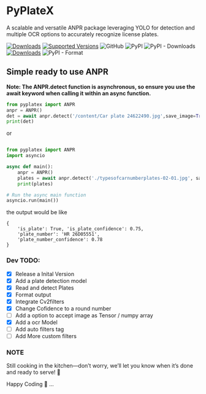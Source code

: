 # PyPlateX
A scalable and versatile ANPR package leveraging YOLO for detection and multiple OCR options to accurately recognize license plates.


[![Downloads](https://static.pepy.tech/personalized-badge/pyplatex?period=total&units=abbreviation&left_color=grey&right_color=yellow&left_text=Total-Downloads)](https://pepy.tech/project/pyplatex)
[![Supported Versions](https://img.shields.io/pypi/pyversions/pyplatex.svg)](https://pypi.org/project/pyplatex)
![GitHub](https://img.shields.io/github/license/nuhmanpk/pyplatex)
![PyPI](https://img.shields.io/pypi/v/pyplatex)
![PyPI - Downloads](https://img.shields.io/pypi/dm/pyplatex)
[![Downloads](https://static.pepy.tech/personalized-badge/pyplatex?period=week&units=international_system&left_color=grey&right_color=brightgreen&left_text=Downloads/Week)](https://pepy.tech/project/pyplatex)
![PyPI - Format](https://img.shields.io/pypi/format/pyplatex)

## Simple ready to use ANPR 

**Note: The ANPR.detect function is asynchronous, so ensure you use the await keyword when calling it within an async function.**

```py
from pyplatex import ANPR
anpr = ANPR()
det = await anpr.detect('/content/Car plate 24622490.jpg',save_image=True)
print(det)
```
or

```py

from pyplatex import ANPR
import asyncio

async def main():
    anpr = ANPR()
    plates = await anpr.detect('./typesofcarnumberplates-02-01.jpg', save_image=True)
    print(plates)

# Run the async main function
asyncio.run(main())

```
the output would be like

```
{
    'is_plate': True, 'is_plate_confidence': 0.75, 
    'plate_number': 'HR 26D05551', 
    'plate_number_confidence': 0.78
}
```


### Dev TODO:
- [x] Release a Inital Version
- [x] Add a plate detection model
- [x] Read and detect Plates
- [x] Format output
- [x] Integrate Cv2filters
- [x] Change Cofidence to a round number
- [ ] Add a option to accept image as Tensor / numpy array
- [x] Add a ocr Model
- [ ] Add auto filters tag
- [ ] Add More custom filters
<!-- [ ] -->



### NOTE
Still cooking in the kitchen—don’t worry, we’ll let you know when it’s done and ready to serve! 🍳 

Happy Coding 🚀 ...
